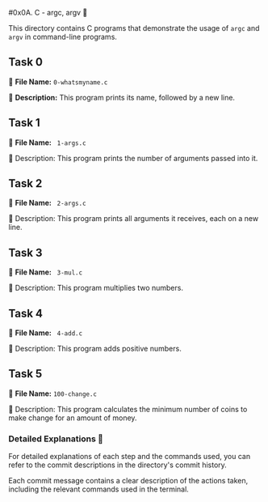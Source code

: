 #0x0A. C - argc, argv 🚀

This directory contains C programs that demonstrate the usage of `argc` and `argv` in command-line programs.


## Task 0

📁 **File Name:** `0-whatsmyname.c`

📝 **Description:** This program prints its name, followed by a new line.

## Task 1
📁 **File Name:** ` 1-args.c`

📝 Description: This program prints the number of arguments passed into it.

## Task 2
📁 **File Name:** ` 2-args.c`

📝 Description: This program prints all arguments it receives, each on a new line.

## Task 3
📁 **File Name:** ` 3-mul.c`

📝 Description: This program multiplies two numbers.

## Task 4
📁 **File Name:** ` 4-add.c`

📝 Description: This program adds positive numbers.

## Task 5
📁 **File Name:** `100-change.c`

📝 Description: This program calculates the minimum number of coins to make change for an amount of money.


### Detailed Explanations 📑

For detailed explanations of each step and the commands used, you can refer to the commit descriptions in the directory's commit history.

Each commit message contains a clear description of the actions taken, including the relevant commands used in the terminal.
